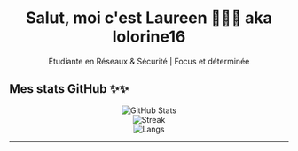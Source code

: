 <h1 align="center">Salut, moi c'est Laureen 👩🏾‍💻 aka lolorine16</h1>
<p align="center"> Étudiante en Réseaux & Sécurité | Focus et déterminée</p>



## Mes stats GitHub ✨✨

<p align="center">
  <img src="https://github-readme-stats.vercel.app/api?username=lolorine16&show_icons=true&theme=radical" alt="GitHub Stats" />
  <br/>
  <img src="https://github-readme-streak-stats.herokuapp.com?user=lolorine16&theme=radical" alt="Streak" />
  <br/>
  <img src="https://github-readme-stats.vercel.app/api/top-langs/?username=lolorine16&layout=compact&theme=radical" alt="Langs" />
</p>

---
